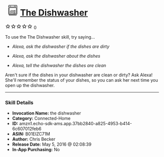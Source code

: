 # &nbsp;<img src="skill_icon" alt="The Dishwasher icon" width="36"> [The Dishwasher](http://alexa.amazon.com/#skills/amzn1.echo-sdk-ams.app.37bb2840-a825-4953-b414-6c607012feb6)
![0 stars](../../images/ic_star_border_black_18dp_1x.png)![0 stars](../../images/ic_star_border_black_18dp_1x.png)![0 stars](../../images/ic_star_border_black_18dp_1x.png)![0 stars](../../images/ic_star_border_black_18dp_1x.png)![0 stars](../../images/ic_star_border_black_18dp_1x.png) 0

To use the The Dishwasher skill, try saying...

* *Alexa, ask the dishwasher if the dishes are dirty*

* *Alexa, ask the dishwasher about the dishes*

* *Alexa, tell the dishwasher the dishes are clean*

Aren't sure if the dishes in your dishwasher are clean or dirty? Ask Alexa! She'll remember the status of your dishes, so you can ask her next time you open up the dishwasher.

***

### Skill Details

* **Invocation Name:** the dishwasher
* **Category:** Connected-Home
* **ID:** amzn1.echo-sdk-ams.app.37bb2840-a825-4953-b414-6c607012feb6
* **ASIN:** B01EIZC71M
* **Author:** Chris Becker
* **Release Date:** May 5, 2016 @ 02:08:39
* **In-App Purchasing:** No

